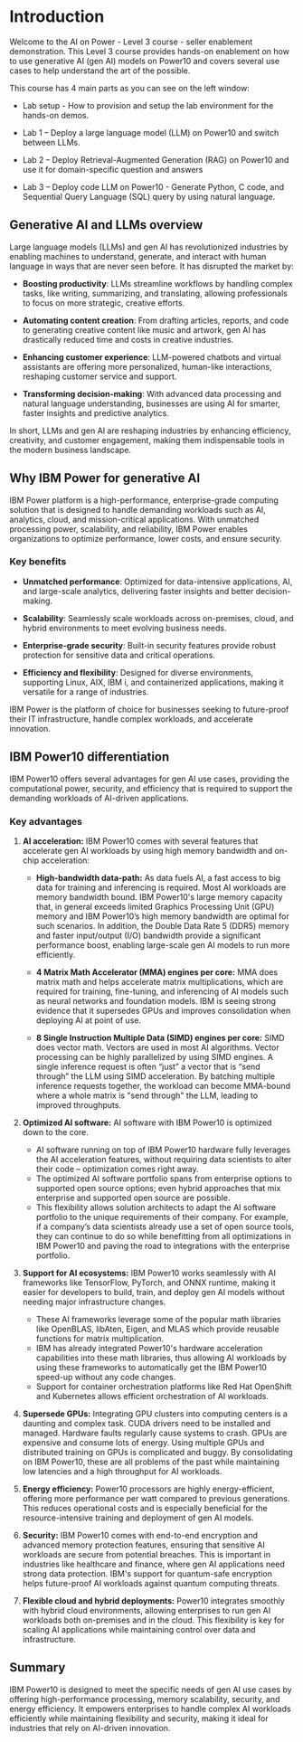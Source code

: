 # Introduction

Welcome to the AI on Power - Level 3 course - seller enablement demonstration.
This Level 3 course provides hands-on enablement on how to use generative AI (gen AI) models on Power10 and covers several use cases to help understand the art of the possible.

This course has 4 main parts as you can see on the left window:

* Lab setup - How to provision and setup the lab environment for the hands-on demos.

* Lab 1 – Deploy a large language model (LLM) on Power10 and switch between LLMs.

* Lab 2 – Deploy Retrieval-Augmented Generation (RAG) on Power10 and use it for domain-specific question and answers

* Lab 3 – Deploy code LLM on Power10 - Generate Python, C code, and Sequential Query Language (SQL) query by using natural language.

## Generative AI and LLMs overview

Large language models (LLMs) and gen AI has revolutionized industries by enabling machines to understand, generate, and interact with human language in ways that are never seen before. It has disrupted the market by:

* **Boosting productivity**: LLMs streamline workflows by handling complex tasks, like writing, summarizing, and translating, allowing professionals to focus on more strategic, creative efforts.
  
* **Automating content creation**: From drafting articles, reports, and code to generating creative content like music and artwork, gen AI has drastically reduced time and costs in creative industries.

* **Enhancing customer experience**: LLM-powered chatbots and virtual assistants are offering more personalized, human-like interactions, reshaping customer service and support.

* **Transforming decision-making**: With advanced data processing and natural language understanding, businesses are using AI for smarter, faster insights and predictive analytics. 

In short, LLMs and gen AI are reshaping industries by enhancing efficiency, creativity, and customer engagement, making them indispensable tools in the modern business landscape.

## Why IBM Power for generative AI
IBM Power platform is a high-performance, enterprise-grade computing solution that is designed to handle demanding workloads such as AI, analytics, cloud, and mission-critical applications. With unmatched processing power, scalability, and reliability, IBM Power enables organizations to optimize performance, lower costs, and ensure security.

### Key benefits

* **Unmatched performance**: Optimized for data-intensive applications, AI, and large-scale analytics, delivering faster insights and better decision-making.

* **Scalability**: Seamlessly scale workloads across on-premises, cloud, and hybrid environments to meet evolving business needs.

* **Enterprise-grade security**: Built-in security features provide robust protection for sensitive data and critical operations.

* **Efficiency and flexibility**: Designed for diverse environments, supporting Linux, AIX, IBM i, and containerized applications, making it versatile for a range of industries.

IBM Power is the platform of choice for businesses seeking to future-proof their IT infrastructure, handle complex workloads, and accelerate innovation.

## IBM Power10 differentiation

IBM Power10 offers several advantages for gen AI use cases, providing the computational power, security, and efficiency that is required to support the demanding workloads of AI-driven applications.

### Key advantages

1. **AI acceleration:** IBM Power10 comes with several features that accelerate gen AI workloads by using high memory bandwidth and on-chip acceleration:
   
    * **High-bandwidth data-path:** As data fuels AI, a fast access to big data for training and inferencing is required. Most AI workloads are memory bandwidth bound. IBM Power10's large memory capacity that, in general exceeds limited Graphics Processing Unit (GPU) memory and IBM Power10’s high memory bandwidth are optimal for such scenarios. In addition, the Double Data Rate 5 (DDR5) memory and faster input/output (I/O) bandwidth provide a significant performance boost, enabling large-scale gen AI models to run more efficiently.
      
    * **4 Matrix Math Accelerator (MMA) engines per core:** MMA does matrix math and helps accelerate matrix multiplications, which are required for training, fine-tuning, and inferencing of AI models such as neural networks and foundation models. IBM is seeing strong evidence that it supersedes GPUs and improves consolidation when deploying AI at point of use. 

    * **8 Single Instruction Multiple Data (SIMD) engines per core:** SIMD does vector math. Vectors are used in most AI algorithms. Vector processing can be highly parallelized by using SIMD engines. A single inference request is often “just” a vector that is “send through” the LLM using SIMD acceleration. By batching multiple inference requests together, the workload can become MMA-bound where a whole matrix is "send through" the LLM, leading to improved throughputs.

2. **Optimized AI software:** AI software with IBM Power10 is optimized down to the core.
    *  AI software running on top of IBM Power10 hardware fully leverages the AI acceleration features, without requiring data scientists to alter their code – optimization comes right away.
    * The optimized AI software portfolio spans from enterprise options to supported open source options; even hybrid approaches that mix enterprise and supported open source are possible.
    * This flexibility allows solution architects to adapt the AI software portfolio to the unique requirements of their company. For example, if a company’s data scientists already use a set of open source tools, they can continue to do so while benefitting from all optimizations in IBM Power10 and paving the road to integrations with the enterprise portfolio.

3. **Support for AI ecosystems:** IBM Power10 works seamlessly with AI frameworks like TensorFlow, PyTorch, and ONNX runtime, making it easier for developers to build, train, and deploy gen AI models without needing major infrastructure changes.
    * These AI frameworks leverage some of the popular math libraries like OpenBLAS, libAten, Eigen, and MLAS which provide reusable functions for matrix multiplication.
    * IBM has already integrated Power10's hardware acceleration capabilities into these math libraries, thus allowing AI workloads by using these frameworks to automatically get the IBM Power10 speed-up without any code changes.
    * Support for container orchestration platforms like Red Hat OpenShift and Kubernetes allows efficient orchestration of AI workloads.
      
4. **Supersede GPUs:** Integrating GPU clusters into computing centers is a daunting and complex task. CUDA drivers need to be installed and managed. Hardware faults regularly cause systems to crash. GPUs are expensive and consume lots of energy. Using multiple GPUs and distributed training on GPUs is complicated and buggy. By consolidating on IBM Power10, these are all problems of the past while maintaining low latencies and a high throughput for AI workloads. 

5. **Energy efficiency:** Power10 processors are highly energy-efficient, offering more performance per watt compared to previous generations. This reduces operational costs and is especially beneficial for the resource-intensive training and deployment of gen AI models.

6. **Security:** IBM Power10 comes with end-to-end encryption and advanced memory protection features, ensuring that sensitive AI workloads are secure from potential breaches. This is important in industries like healthcare and finance, where gen AI applications need strong data protection. IBM's support for quantum-safe encryption helps future-proof AI workloads against quantum computing threats.

7. **Flexible cloud and hybrid deployments:** Power10 integrates smoothly with hybrid cloud environments, allowing enterprises to run gen AI workloads both on-premises and in the cloud. This flexibility is key for scaling AI applications while maintaining control over data and infrastructure.

## **Summary**

IBM Power10 is designed to meet the specific needs of gen AI use cases by offering high-performance processing, memory scalability, security, and energy efficiency. It empowers enterprises to handle complex AI workloads efficiently while maintaining flexibility and security, making it ideal for industries that rely on AI-driven innovation.
